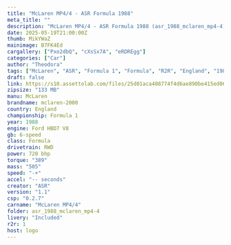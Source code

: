 ```yaml
---
title: "McLaren MP4/4 - ASR Formula 1988"
meta_title: ""
description: "McLaren MP4/4 - ASR Formula 1988 (asr_1988_mclaren_mp4-4) by ASR"
date: 2025-05-19T21:00:00Z
thumb: MikYWaZ
mainimage: B7FK4Ed
cargallery: ["Pxo2dbQ", "cXsSx7A", "eRDREgg"]
categories: ["Car"]
author: "Theodora"
tags: ["McLaren", "ASR", "Formula 1", "Formula", "R2R", "England", "1988"]
draft: false
link: https://s10.assettolab.com/files/25d01aca408774f4d6ae890be415ed06/ASR_McLaren-MP4-4_v1_1.zip
zipsize: "133 MB"
manu: McLaren
brandname: mclaren-2000
country: England
championship: Formula 1
year: 1988
engine: Ford HBD7 V8
gb: 6-speed
class: Formula
drivetrain: RWD
power: 720 bhp 
torque: "389"
mass: "505"
speed: "-+"
accel: "-- seconds"
creator: "ASR"
version: "1.1"
csp: "0.2.7"
carname: "McLaren MP4/4"
folder: asr_1988_mclaren_mp4-4
livery: "Included"
r2r: 1
host: logo
---
```


